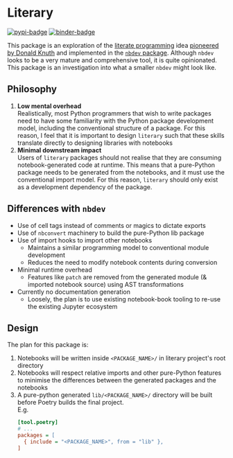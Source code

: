 # Literary
[![pypi-badge][]][pypi] [![binder-badge][]][binder]

[binder]:
  https://mybinder.org/v2/gh/agoose77/literary/HEAD?urlpath=lab%2Ftree%2Fexamples%2Fimports.ipynb
[binder-badge]: https://mybinder.org/badge_logo.svg
[pypi-badge]: https://img.shields.io/pypi/v/literary
[pypi]: https://pypi.org/project/literary

This package is an exploration of the [literate programming](http://www.literateprogramming.com) idea [pioneered by
 Donald
Knuth](https://www-cs-faculty.stanford.edu/~knuth/lp.html) and implemented in the
 [`nbdev` package](https://github.com/fastai/nbdev). Although `nbdev` looks to be a very
mature and comprehensive tool, it is quite opinionated. This package is an
investigation into what a smaller `nbdev` might look like.

## Philosophy
1. **Low mental overhead**   
 Realistically, most Python programmers that wish to write packages need to have some
 familiarity with the Python package development model, including the conventional
structure of a package. For this reason, I feel that it is important to design
`literary` such that these skills translate directly to designing libraries with
notebooks
2. **Minimal downstream impact**  
 Users of `literary` packages should not realise that they are consuming 
 notebook-generated code at runtime. This means that a pure-Python package needs to
 be generated from the notebooks, and it must use the conventional import model. For
 this reason, `literary` should only exist as a development dependency of
 the package.
  

## Differences with `nbdev`
* Use of cell tags instead of comments or magics to dictate exports
* Use of `nbconvert` machinery to build the pure-Python lib package
* Use of import hooks to import other notebooks
    * Maintains a similar programming model to conventional module
 development
    * Reduces the need to modify notebook contents during conversion 
* Minimal runtime overhead
    * Features like `patch` are removed from the generated module (& imported notebook source) using AST transformations
* Currently no documentation generation
    * Loosely, the plan is to use existing notebook-book tooling to re-use the
     existing Jupyter ecosystem

## Design
The plan for this package is:
1. Notebooks will be written inside `<PACKAGE_NAME>/` in literary project's root directory
2. Notebooks will respect relative imports and other pure-Python features to minimise the differences between the generated packages and the notebooks
3. A pure-python generated `lib/<PACKAGE_NAME>/` directory will be built before Poetry builds the final project.   
  E.g. 
    ```ini
    [tool.poetry]
    # ...
    packages = [
      { include = "<PACKAGE_NAME>", from = "lib" },
    ]
    ```
